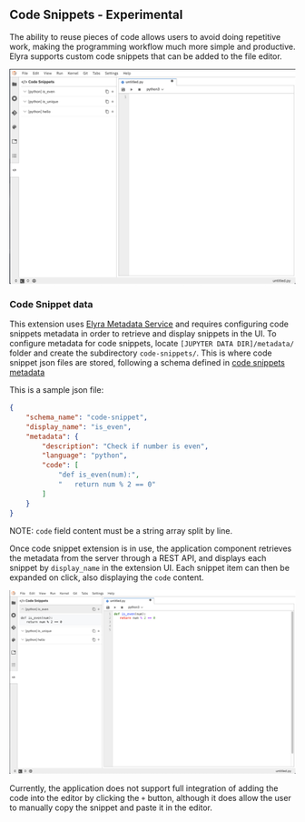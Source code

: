 <!--
{% comment %}
Copyright 2018-2020 IBM Corporation

Licensed under the Apache License, Version 2.0 (the "License");
you may not use this file except in compliance with the License.
You may obtain a copy of the License at

http://www.apache.org/licenses/LICENSE-2.0

Unless required by applicable law or agreed to in writing, software
distributed under the License is distributed on an "AS IS" BASIS,
WITHOUT WARRANTIES OR CONDITIONS OF ANY KIND, either express or implied.
See the License for the specific language governing permissions and
limitations under the License.
{% endcomment %}
-->
## Code Snippets - Experimental

The ability to reuse pieces of code allows users to avoid doing repetitive work, 
making the programming workflow much more simple and productive.
Elyra supports custom code snippets that can be added to the file editor.

![Code Snippets](../images/code-snippets.png)

### Code Snippet data
This extension uses [Elyra Metadata Service](../developer_guide/metadata)
and requires configuring code snippets metadata in order to retrieve and display snippets in the UI.
To configure metadata for code snippets, locate `[JUPYTER DATA DIR]/metadata/` folder and create the subdirectory `code-snippets/`.
This is where code snippet json files are stored, following a schema defined in 
[code snippets metadata](https://github.com/elyra-ai/elyra/blob/master/elyra/metadata/schemas/code-snippet.json)

This is a sample json file:
```json
{
	"schema_name": "code-snippet",
	"display_name": "is_even",
	"metadata": {
		"description": "Check if number is even",
		"language": "python",
		"code": [
			"def is_even(num):",
			"   return num % 2 == 0"
		]
	}
}
```
NOTE: `code` field content must be a string array split by line.

Once code snippet extension is in use, the application component retrieves the metadata from the server 
through a REST API, and displays each snippet by `display_name` in the extension UI.
Each snippet item can then be expanded on click, also displaying the `code` content.

![Code Snippet Sample](../images/code-snippet-expanded.png)

Currently, the application does not support full integration of adding the code into the editor by
clicking the `+` button, although it does allow the user to manually copy the snippet and paste it
in the editor.